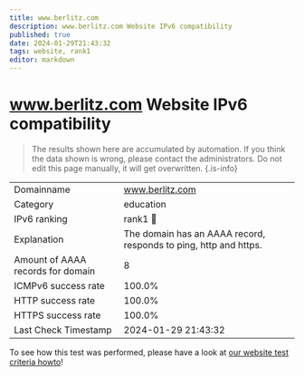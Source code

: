 ```yaml
---
title: www.berlitz.com
description: www.berlitz.com Website IPv6 compatibility
published: true
date: 2024-01-29T21:43:32
tags: website, rank1
editor: markdown
---
```


# www.berlitz.com Website IPv6 compatibility

> The results shown here are accumulated by automation. If you think the data shown is wrong, please contact the administrators. 
> Do not edit this page manually, it will get overwritten.
{.is-info}


|   |   |
| - | - |
| Domainname | www.berlitz.com
| Category | education |
| IPv6 ranking | rank1 :1st_place_medal: |
| Explanation | The domain has an AAAA record, responds to ping, http and https. |
| Amount of AAAA records for domain | 8 |
| ICMPv6 success rate | 100.0%|
| HTTP success rate | 100.0% |
| HTTPS success rate | 100.0% |
| Last Check Timestamp | 2024-01-29 21:43:32 |

To see how this test was performed, please have a look at [our website test criteria howto](/howto/testcriteria/website)!

